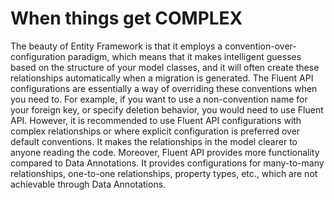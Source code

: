 ﻿# When things get COMPLEX

The beauty of Entity Framework is that it employs a convention-over-configuration paradigm, which means that it makes intelligent guesses based on the structure of your model classes, and it will often create these relationships automatically when a migration is generated.
The Fluent API configurations are essentially a way of overriding these conventions when you need to. For example, if you want to use a non-convention name for your foreign key, or specify deletion behavior, you would need to use Fluent API.
However, it is recommended to use Fluent API configurations with complex relationships or where explicit configuration is preferred over default conventions. It makes the relationships in the model clearer to anyone reading the code. Moreover, Fluent API provides more functionality compared to Data Annotations. It provides configurations for many-to-many relationships, one-to-one relationships, property types, etc., which are not achievable through Data Annotations.


